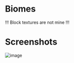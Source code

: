 # Biomes

!!! Block textures are not mine !!!

# Screenshots

![image](https://user-images.githubusercontent.com/94078957/212109744-6c2982c8-86f7-4a99-92c5-71f73102af84.png)
